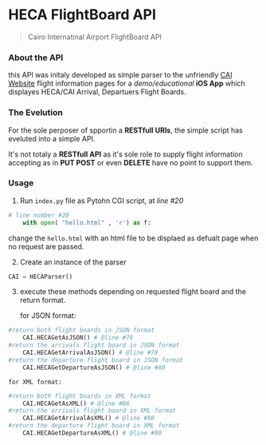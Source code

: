 # HECA FlightBoard API 
> Cairo Internatinal Airport FlightBoard API

### About the API
this API was initaly developed as simple parser to the
unfriendly [CAI Website](http://cairo-airport.com) flight information pages for a _demo/educational_ __iOS App__ which displayes HECA/CAI Arrival, Departuers Flight Boards.

### The Evelution
For the sole perposer of spportin a __RESTfull URIs__, the simple script has eveluted into a simple API.

It's not totaly a __RESTfull API__ as it's sole role to supply flight information accepting as in __PUT POST__ or even __DELETE__ have no point to support them.

### Usage
1. Run `index.py` file as Pytohn CGI script, at _line #20_
```python
# line number #20
    with open( "hello.html" , 'r') as f: 
``` 
change the `hello.html` with an html file to be displaed as defualt page when no request are passed.

2. Create an instance of the parser 
```python
CAI = HECAParser()
```

3. execute these methods depending on requested flight board and the return format.

	for JSON format:
```python
#return both flight boards in JSON format 
    CAI.HECAGetAsJSON() # @line #76
#return the arrivals flight board in JSON format 
    CAI.HECAGetArrivalAsJSON() # @line #78
#return the departure flight board in JSON format 
    CAI.HECAGetDepartureAsJSON() # @line #80
```
	for XML format:
```python
#return both flight boards in XML format
    CAI.HECAGetAsXML() # @line #86
#return the arrivals flight board in XML format
    CAI.HECAGetArrivalAsXML() # @line #88
#return the departure flight board in XML format
    CAI.HECAGetDepartureAsXML() # @line #90
```


